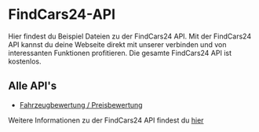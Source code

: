 # FindCars24-API
Hier findest du Beispiel Dateien zu der FindCars24 API.
Mit der FindCars24 API kannst du deine Webseite direkt mit unserer verbinden und von interessanten Funktionen profitieren. Die gesamte FindCars24 API ist kostenlos.

<h2>Alle API's</h2>
<ul>
  <li><a href="https://www.findcars24.de/blog/40/api--fahrzeugbewertung">Fahrzeugbewertung / Preisbewertung</a></li>
</ul>

Weitere Informationen zu der FindCars24 API findest du <a href="https://www.findcars24.de/blog/39/api">hier</a>
